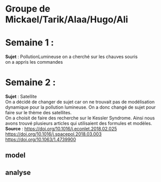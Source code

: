 # Groupe de Mickael/Tarik/Alaa/Hugo/Ali
# Semaine 1 : 
**Sujet** : PollutionLumineuse 
on a cherché sur les chauves souris  
on a appris les commandes  
# Semaine 2 : 
**Sujet** : Satellite  
On a décidé de changer de sujet car on ne trouvait pas de modélisation dynamique pour la pollution lumineuse. On a donc changé de sujet pour faire sur le thème des satellites.  
On a choisit de faire des recherche sur le Kessler Syndrome. Ainsi nous avons trouvé plusieurs articles qui utilisaient des formules et modèles.  
**Source** : https://doi.org/10.1016/j.econlet.2018.02.025  
             https://doi.org/10.1016/j.spacepol.2018.03.003  
             https://doi.org/10.1063/1.4739900  
## model 
## analyse

